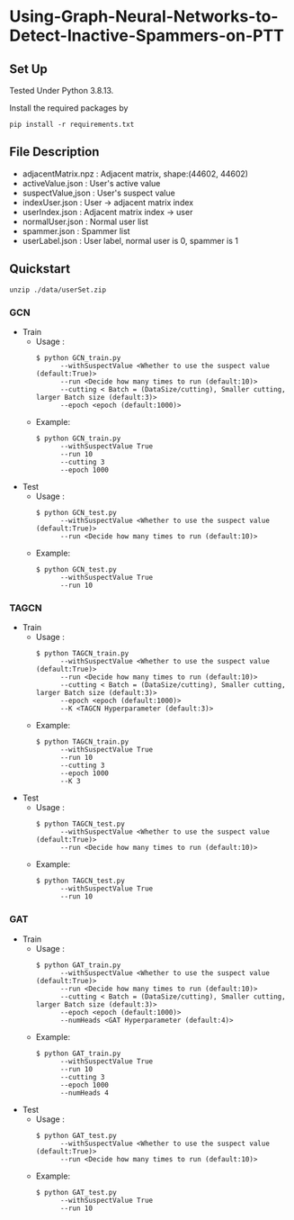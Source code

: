 # Using-Graph-Neural-Networks-to-Detect-Inactive-Spammers-on-PTT
## Set Up
Tested Under Python 3.8.13.

Install the required packages by
```
pip install -r requirements.txt
```


## File Description
* adjacentMatrix.npz : Adjacent matrix, shape:(44602, 44602)
* activeValue.json : User's active value
* suspectValue,json : User's suspect value
* indexUser.json : User -> adjacent matrix index
* userIndex.json : Adjacent matrix index -> user
* normalUser.json : Normal user list
* spammer.json : Spammer list
* userLabel.json : User label, normal user is 0, spammer is 1

## Quickstart
```
unzip ./data/userSet.zip
```
### GCN
* Train
    * Usage :  
      ```
      $ python GCN_train.py  
            --withSuspectValue <Whether to use the suspect value (default:True)> 
            --run <Decide how many times to run (default:10)> 
            --cutting < Batch = (DataSize/cutting), Smaller cutting, larger Batch size (default:3)>
            --epoch <epoch (default:1000)>
      ```
    * Example:
      ```
      $ python GCN_train.py  
            --withSuspectValue True
            --run 10
            --cutting 3
            --epoch 1000
      ```
* Test
    * Usage :  
      ```
      $ python GCN_test.py  
            --withSuspectValue <Whether to use the suspect value (default:True)> 
            --run <Decide how many times to run (default:10)> 
      ```
    * Example:
      ```
      $ python GCN_test.py  
            --withSuspectValue True
            --run 10
      ```

### TAGCN
* Train
    * Usage :  
      ```
      $ python TAGCN_train.py  
            --withSuspectValue <Whether to use the suspect value (default:True)> 
            --run <Decide how many times to run (default:10)> 
            --cutting < Batch = (DataSize/cutting), Smaller cutting, larger Batch size (default:3)>
            --epoch <epoch (default:1000)>
            --K <TAGCN Hyperparameter (default:3)>
      ```
    * Example:
      ```
      $ python TAGCN_train.py  
            --withSuspectValue True
            --run 10
            --cutting 3
            --epoch 1000
            --K 3
      ```
* Test
    * Usage :  
      ```
      $ python TAGCN_test.py  
            --withSuspectValue <Whether to use the suspect value (default:True)> 
            --run <Decide how many times to run (default:10)> 
      ```
    * Example:
      ```
      $ python TAGCN_test.py  
            --withSuspectValue True
            --run 10
      ```
      
      
      
      
### GAT
* Train
    * Usage :  
      ```
      $ python GAT_train.py  
            --withSuspectValue <Whether to use the suspect value (default:True)> 
            --run <Decide how many times to run (default:10)> 
            --cutting < Batch = (DataSize/cutting), Smaller cutting, larger Batch size (default:3)>
            --epoch <epoch (default:1000)>
            --numHeads <GAT Hyperparameter (default:4)>
      ```
    * Example:
      ```
      $ python GAT_train.py  
            --withSuspectValue True
            --run 10
            --cutting 3
            --epoch 1000
            --numHeads 4
      ```
* Test
    * Usage :  
      ```
      $ python GAT_test.py  
            --withSuspectValue <Whether to use the suspect value (default:True)> 
            --run <Decide how many times to run (default:10)> 
      ```
    * Example:
      ```
      $ python GAT_test.py  
            --withSuspectValue True
            --run 10
      ```

